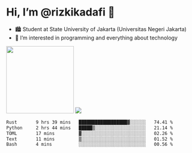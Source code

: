 # Hi, I’m @rizkikadafi 👋
- 🏙 Student at State University of Jakarta (Universitas Negeri Jakarta)
- 👀 I’m interested in programming and everything about technology
<img height="180em" src="https://github-readme-stats.vercel.app/api?username=rizkikadafi&show_icons=true&hide_border=true&&count_private=true&include_all_commits=true" />
<img src="https://github-readme-stats.vercel.app/api/top-langs/?username=rizkikadafi&show_icons=true&hide_border=true&&count_private=true&include_all_commits=true" />

<!--START_SECTION:waka-->

```txt
Rust       9 hrs 39 mins   ██████████████████▓░░░░░░   74.41 %
Python     2 hrs 44 mins   █████▒░░░░░░░░░░░░░░░░░░░   21.14 %
TOML       17 mins         ▓░░░░░░░░░░░░░░░░░░░░░░░░   02.26 %
Text       11 mins         ▒░░░░░░░░░░░░░░░░░░░░░░░░   01.52 %
Bash       4 mins          ░░░░░░░░░░░░░░░░░░░░░░░░░   00.56 %
```

<!--END_SECTION:waka-->

<!---
rizkikadafi/rizkikadafi is a ✨ special ✨ repository because its `README.md` (this file) appears on your GitHub profile.
You can click the Preview link to take a look at your changes.
--->
